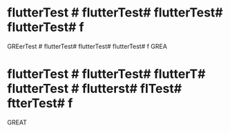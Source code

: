 # flutterTest # flutterTest# flutterTest# flutterTest# f
GREerTest # flutterTest# flutterTest# flutterTest# f
GREA
# flutterTest # flutterTest# flutterT# flutterTest # flutterst# flTest# ftterTest# f
GREAT 
